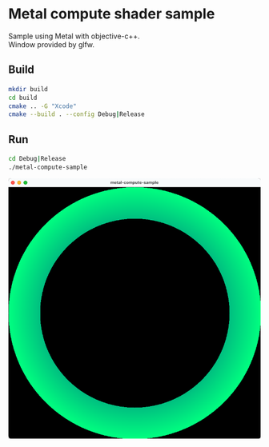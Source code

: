# Metal compute shader sample
Sample using Metal with objective-c++.  
Window provided by glfw.

## Build
```bash
mkdir build
cd build
cmake .. -G "Xcode"
cmake --build . --config Debug|Release
```

## Run
```bash
cd Debug|Release
./metal-compute-sample
```

![preview](preview.png)

